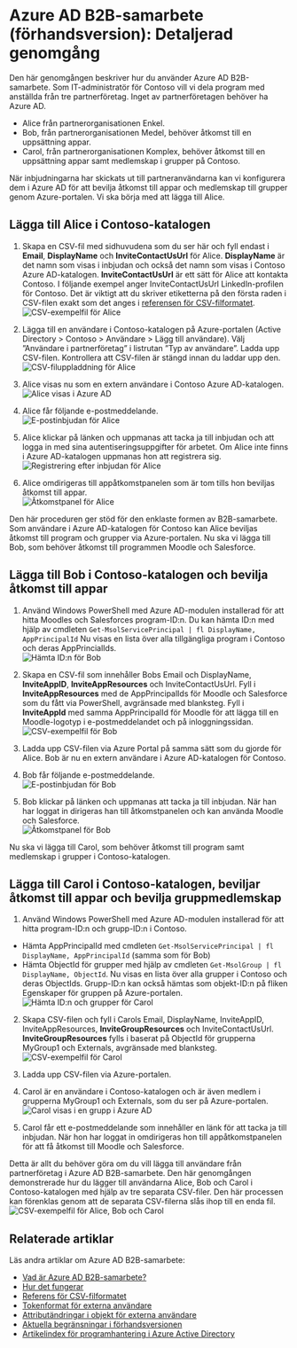 <properties
   pageTitle="Detaljerad genomgång av Azure Active Directory B2B-samarbete (förhandsversion) | Microsoft Azure"
   description="Azure Active Directory B2B-samarbete ger stöd för dina företagsomfattande relationer genom att tilldela affärspartner selektiv åtkomst till dina affärsprogram"
   services="active-directory"
   documentationCenter=""
   authors="viv-liu"
   manager="cliffdi"
   editor=""
   tags=""/>

<tags
   ms.service="active-directory"
   ms.devlang="NA"
   ms.topic="get-started-article"
   ms.tgt_pltfrm="NA"
   ms.workload="identity"
   ms.date="05/09/2016"
   ms.author="viviali"/>

# Azure AD B2B-samarbete (förhandsversion): Detaljerad genomgång

Den här genomgången beskriver hur du använder Azure AD B2B-samarbete. Som IT-administratör för Contoso vill vi dela program med anställda från tre partnerföretag. Inget av partnerföretagen behöver ha Azure AD.

- Alice från partnerorganisationen Enkel.
- Bob, från partnerorganisationen Medel, behöver åtkomst till en uppsättning appar.
- Carol, från partnerorganisationen Komplex, behöver åtkomst till en uppsättning appar samt medlemskap i grupper på Contoso.

När inbjudningarna har skickats ut till partneranvändarna kan vi konfigurera dem i Azure AD för att bevilja åtkomst till appar och medlemskap till grupper genom Azure-portalen. Vi ska börja med att lägga till Alice.

## Lägga till Alice i Contoso-katalogen
1. Skapa en CSV-fil med sidhuvudena som du ser här och fyll endast i **Email**, **DisplayName** och **InviteContactUsUrl** för Alice. **DisplayName** är det namn som visas i inbjudan och också det namn som visas i Contoso Azure AD-katalogen. **InviteContactUsUrl** är ett sätt för Alice att kontakta Contoso. I följande exempel anger InviteContactUsUrl LinkedIn-profilen för Contoso. Det är viktigt att du skriver etiketterna på den första raden i CSV-filen exakt som det anges i [referensen för CSV-filformatet](active-directory-b2b-references-csv-file-format.md).  
![CSV-exempelfil för Alice](./media/active-directory-b2b-detailed-walkthrough/AliceCSV.png)

2. Lägga till en användare i Contoso-katalogen på Azure-portalen (Active Directory > Contoso > Användare > Lägg till användare). Välj ”Användare i partnerföretag” i listrutan ”Typ av användare”. Ladda upp CSV-filen. Kontrollera att CSV-filen är stängd innan du laddar upp den.  
![CSV-filuppladdning för Alice](./media/active-directory-b2b-detailed-walkthrough/AliceUpload.png)

3. Alice visas nu som en extern användare i Contoso Azure AD-katalogen.  
![Alice visas i Azure AD](./media/active-directory-b2b-detailed-walkthrough/AliceInAD.png)

4. Alice får följande e-postmeddelande.  
![E-postinbjudan för Alice](./media/active-directory-b2b-detailed-walkthrough/AliceEmail.png)

5. Alice klickar på länken och uppmanas att tacka ja till inbjudan och att logga in med sina autentiseringsuppgifter för arbetet. Om Alice inte finns i Azure AD-katalogen uppmanas hon att registrera sig.  
![Registrering efter inbjudan för Alice](./media/active-directory-b2b-detailed-walkthrough/AliceSignUp.png)

6. Alice omdirigeras till appåtkomstpanelen som är tom tills hon beviljas åtkomst till appar.  
![Åtkomstpanel för Alice](./media/active-directory-b2b-detailed-walkthrough/AliceAccessPanel.png)

Den här proceduren ger stöd för den enklaste formen av B2B-samarbete. Som användare i Azure AD-katalogen för Contoso kan Alice beviljas åtkomst till program och grupper via Azure-portalen. Nu ska vi lägga till Bob, som behöver åtkomst till programmen Moodle och Salesforce.

## Lägga till Bob i Contoso-katalogen och bevilja åtkomst till appar
1. Använd Windows PowerShell med Azure AD-modulen installerad för att hitta Moodles och Salesforces program-ID:n. Du kan hämta ID:n med hjälp av cmdleten `Get-MsolServicePrincipal | fl DisplayName, AppPrincipalId` Nu visas en lista över alla tillgängliga program i Contoso och deras AppPrincialIds.  
![Hämta ID:n för Bob](./media/active-directory-b2b-detailed-walkthrough/BobPowerShell.png)

2. Skapa en CSV-fil som innehåller Bobs Email och DisplayName, **InviteAppID**, **InviteAppResources** och InviteContactUsUrl. Fyll i **InviteAppResources** med de AppPrincipalIds för Moodle och Salesforce som du fått via PowerShell, avgränsade med blanksteg. Fyll i **InviteAppId** med samma AppPrincipalId för Moodle för att lägga till en Moodle-logotyp i e-postmeddelandet och på inloggningssidan.  
![CSV-exempelfil för Bob](./media/active-directory-b2b-detailed-walkthrough/BobCSV.png)

3. Ladda upp CSV-filen via Azure Portal på samma sätt som du gjorde för Alice. Bob är nu en extern användare i Azure AD-katalogen för Contoso.

4. Bob får följande e-postmeddelande.  
![E-postinbjudan för Bob](./media/active-directory-b2b-detailed-walkthrough/BobEmail.png)

5. Bob klickar på länken och uppmanas att tacka ja till inbjudan. När han har loggat in dirigeras han till åtkomstpanelen och kan använda Moodle och Salesforce.  
![Åtkomstpanel för Bob](./media/active-directory-b2b-detailed-walkthrough/BobAccessPanel.png)

Nu ska vi lägga till Carol, som behöver åtkomst till program samt medlemskap i grupper i Contoso-katalogen.

## Lägga till Carol i Contoso-katalogen, beviljar åtkomst till appar och bevilja gruppmedlemskap

1. Använd Windows PowerShell med Azure AD-modulen installerad för att hitta program-ID:n och grupp-ID:n i Contoso.
 - Hämta AppPrincipalId med cmdleten `Get-MsolServicePrincipal | fl DisplayName, AppPrincipalId` (samma som för Bob)
 - Hämta ObjectId för grupper med hjälp av cmdleten `Get-MsolGroup | fl DisplayName, ObjectId`. Nu visas en lista över alla grupper i Contoso och deras ObjectIds. Grupp-ID:n kan också hämtas som objekt-ID:n på fliken Egenskaper för gruppen på Azure-portalen.  
![Hämta ID:n och grupper för Carol](./media/active-directory-b2b-detailed-walkthrough/CarolPowerShell.png)

2. Skapa CSV-filen och fyll i Carols Email, DisplayName, InviteAppID, InviteAppResources, **InviteGroupResources** och InviteContactUsUrl. **InviteGroupResources** fylls i baserat på ObjectId för grupperna MyGroup1 och Externals, avgränsade med blanksteg.  
![CSV-exempelfil för Carol](./media/active-directory-b2b-detailed-walkthrough/CarolCSV.png)

3. Ladda upp CSV-filen via Azure-portalen.

4. Carol är en användare i Contoso-katalogen och är även medlem i grupperna MyGroup1 och Externals, som du ser på Azure-portalen.  
![Carol visas i en grupp i Azure AD](./media/active-directory-b2b-detailed-walkthrough/CarolGroup.png)

5. Carol får ett e-postmeddelande som innehåller en länk för att tacka ja till inbjudan. När hon har loggat in omdirigeras hon till appåtkomstpanelen för att få åtkomst till Moodle och Salesforce.  

Detta är allt du behöver göra om du vill lägga till användare från partnerföretag i Azure AD B2B-samarbete. Den här genomgången demonstrerade hur du lägger till användarna Alice, Bob och Carol i Contoso-katalogen med hjälp av tre separata CSV-filer. Den här processen kan förenklas genom att de separata CSV-filerna slås ihop till en enda fil.  
![CSV-exempelfil för Alice, Bob och Carol](./media/active-directory-b2b-detailed-walkthrough/CombinedCSV.png)

## Relaterade artiklar
Läs andra artiklar om Azure AD B2B-samarbete:

- [Vad är Azure AD B2B-samarbete?](active-directory-b2b-what-is-azure-ad-b2b.md)
- [Hur det fungerar](active-directory-b2b-how-it-works.md)
- [Referens för CSV-filformatet](active-directory-b2b-references-csv-file-format.md)
- [Tokenformat för externa användare](active-directory-b2b-references-external-user-token-format.md)
- [Attributändringar i objekt för externa användare](active-directory-b2b-references-external-user-object-attribute-changes.md)
- [Aktuella begränsningar i förhandsversionen](active-directory-b2b-current-preview-limitations.md)
- [Artikelindex för programhantering i Azure Active Directory](active-directory-apps-index.md)



<!--HONumber=Jun16_HO2-->


